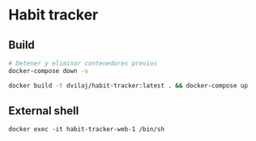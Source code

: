 # Habit tracker

## Build

```bash
# Detener y eliminar contenedores previos
docker-compose down -v

docker build -t dvilaj/habit-tracker:latest . && docker-compose up 
```

## External shell

```
docker exec -it habit-tracker-web-1 /bin/sh
```